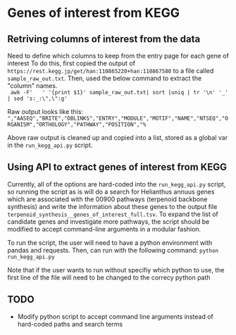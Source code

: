 # Genes of interest from KEGG

## Retriving columns of interest from the data
Need to define which columns to keep from the entry page for each gene of interest
To do this, first copied the output of `https://rest.kegg.jp/get/han:110865220+han:110867580` to a file called `sample_raw_out.txt`. Then, used the below command to extract the "column" names.  \
` awk -F'   ' '{print $1}' sample_raw_out.txt| sort |uniq | tr '\n' '_' | sed 's:_:\",\":g'`

Raw output looks like this:
`","AASEQ","BRITE","DBLINKS","ENTRY","MODULE","MOTIF","NAME","NTSEQ","ORGANISM","ORTHOLOGY","PATHWAY","POSITION","%`  

Above raw output is cleaned up and copied into a list, stored as a global var in the `run_kegg_api.py` script.

## Using API to extract genes of interest from KEGG
Currently, all of the options are hard-coded into the `run_kegg_api.py` script, so running the script as is will do a search for Helianthus annuus genes which are associated with the 00900 pathways (terpenoid backbone synthesis) and write the information about these genes to the output file `terpenoid_synthesis__genes_of_interest_full.tsv`. To expand the list of candidate genes and investigate more pathways, the script should be modified to accept command-line arguments in a modular fashion.

To run the script, the user will need to have a python environment with pandas and requests. Then, can run with the following command:
`python run_kegg_api.py`

Note that if the user wants to run without specifiy which python to use, the first line of the file will need to be changed to the correcy python path

## TODO
* Modify python script to accept command line arguments instead of hard-coded paths and search terms 